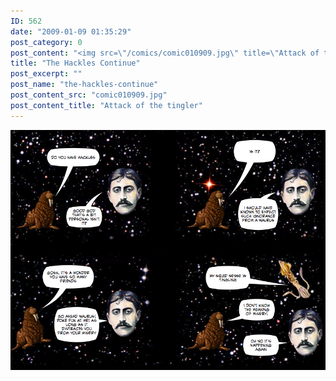 ```yaml
---
ID: 562
date: "2009-01-09 01:35:29"
post_category: 0
post_content: "<img src=\"/comics/comic010909.jpg\" title=\"Attack of the tingler\" />"
title: "The Hackles Continue"
post_excerpt: ""
post_name: "the-hackles-continue"
post_content_src: "comic010909.jpg"
post_content_title: "Attack of the tingler"
---
```



[![Attack of the tingler](/comics-hi-res/comic010909.jpg)](/comics-hi-res/comic010909.jpg "Attack of the tingler")
